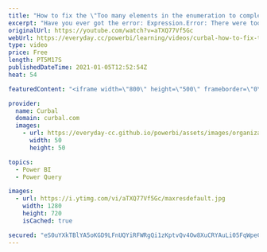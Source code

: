 ```yaml
---
title: "How to fix the \"Too many elements in the enumeration to complete...\" pivot error in Power Query"
excerpt: "Have you ever got the error: Expression.Error: There were too many elements in the enumeration to complete the operation.  when pivoting tables in Power Query?  In today's video I will show you why you get the error and two ways to fix it.  Here you can download all the pbix files: https://curbal.com/donwload-center"
originalUrl: https://youtube.com/watch?v=aTXQ77Vf5Gc
webUrl: https://everyday.cc/powerbi/learning/videos/curbal-how-to-fix-the-too-many-elements-in-the-enumeration-to-complete-pivot-error-in-power-query/
type: video
price: Free
length: PT5M17S
publishedDateTime: 2021-01-05T12:52:54Z
heat: 54

featuredContent: "<iframe width=\"800\" height=\"500\" frameborder=\"0\" src=\"https://www.youtube.com/embed/aTXQ77Vf5Gc\" allow=\"accelerometer; autoplay; encrypted-media; gyroscope; picture-in-picture\" allowfullscreen></iframe>"

provider:
  name: Curbal
  domain: curbal.com
  images:
    - url: https://everyday-cc.github.io/powerbi/assets/images/organizations/curbal.com-50x50.jpg
      width: 50
      height: 50

topics:
  - Power BI
  - Power Query

images:
  - url: https://i.ytimg.com/vi/aTXQ77Vf5Gc/maxresdefault.jpg
    width: 1280
    height: 720
    isCached: true

secured: "eS0uYXkTBlYA5oKGD9LFnUQYiRFWRgQi1zKptvQv4Ow8XuCRYAuLi05FqWpeCnT1rBjuHJEHH6rZkS6+8iRz0WGcXHPhHP/CmPV4FNkqJP/lxNLzZJjXAQLCY2LkmbbtR2RY3NWqCj9Jg7WlhJQSenmAL4UNuAoz+3T3K++Na0dU6rsP9kePjFUyYKEyYZ0556wOnvPNUHqVPn4VZR10TRozdM9Z8PpU1uusOtk3mzStSgW8JN2xcfU6Z2V3wMTFAJK6YDAadZFywlMGrInwSccNFj78GLTFd51Wc6TslR5BllrUspKfIXVb1HszJ9lsBMHPCe1njXwNJHD2KxfZS5/+rW0IrRERAROpJdwvpPSNSAZwsyscaQr76kEGvpRAcGfLWNff2tWaQF+WOkIiP695giq/iGAMtFjtDkr3SW0=;sLBxUggHIX3JyeJFAW9P5Q=="
---
```


